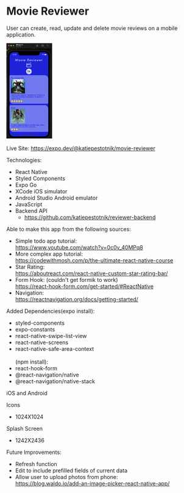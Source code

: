 # Movie Reviewer

User can create, read, update and delete movie reviews on a mobile application.

<img src="./assets/capstoneimage.png" alt="main page" height="250">

Live Site: https://expo.dev/@katiepestotnik/movie-reviewer

Technologies:
- React Native
- Styled Components
- Expo Go
- XCode iOS simulator
- Android Studio Android emulator
- JavaScript
- Backend API
    - https://github.com/katiepestotnik/reviewer-backend

Able to make this app from the following sources:

- Simple todo app tutorial: <br>https://www.youtube.com/watch?v=0c0v_40MPq8
- More complex app tutorial: <br>https://codewithmosh.com/p/the-ultimate-react-native-course
- Star Rating: <br>https://aboutreact.com/react-native-custom-star-rating-bar/
- Form Hook: (couldn't get formik to work) <br>https://react-hook-form.com/get-started/#ReactNative
- Navigation: <br>https://reactnavigation.org/docs/getting-started/

Added Dependencies(expo install):
- styled-components
- expo-constants
- react-native-swipe-list-view
- react-native-screens
- react-native-safe-area-context<br><br>
(npm install):
- react-hook-form
- @react-navigation/native
- @react-navigation/native-stack

iOS and Android<br>

Icons<br>
- 1024X1024<br> 

Splash Screen<br>
- 1242X2436

Future Improvements:
- Refresh function
- Edit to include prefilled fields of current data
- Allow user to upload photos from phone: <br> https://blog.waldo.io/add-an-image-picker-react-native-app/
